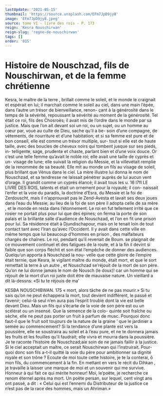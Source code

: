 ```yaml
---
lastUpdate: '2021-05-15'
thumbnail: 'https://source.unsplash.com/EFm7JpD9jy8'
image: 'EFm7JpD9jy8.jpeg'
source: tome VI - livre des rois - P. 173
reign: 'Kesra Nouschirwan'
reign-slug: 'regne-de-nouschirwan'
tags: []
order: '015'
---
```


# Histoire de Nouschzad, fils de Nouschirwan, et de la femme chrétienne

Kesra, le maître de la terre , brillait comme le
soleil, et le monde le craignait et espérait en lui; il
marchait comme le soleil au ciel, dans une main l’épée, dans l’autre un trésor de bienveillance, renon-
çant à la générosité dans le temps de la sévérité,
repoussant la sévérité au moment de la générosité.
Tel était ce roi, fils des Chosroès; il avait mis de
l’ordre dans le monde par sa justice. Mais que l’on
ait devant soi un roi, ou un sujet, ou un homme au
cœur par, voué au culte de Dieu, sache qu’il a be-
soin d’une compagne, de vêtements, de nourriture
et d’une habitation; et si sa femme est pure et de
bon conseil, elle est comme un trésor multiple, sur-
tout si elle est de haute taille, avec des boucles de
cheveux noirs qui tombent jusque sur ses pieds, in-
telligente, sage, prudente et chaste, parlant bien et d’une voix douce. Or c’est une telle femme qu’avait
le noble roi; elle avait une taille de cyprès et un- visage de lune; elle suivait la religion du Messie, et la villevétait remplie de la renommée de sa beauté.
Elle mit au monde un fils au visage de soleil, plus
brillant que Vénus dans le ciel. La mère illustre lui
donna le nom de Nouschzad, et sa tendresse ne laissait pénétrer auprès de lui aucun vent d’orage.
Il grandit comme un cyprès élancé; il avait tous les
u. 16
l7fl LE LIVRE DES ROIS,
talents et était un ornement pour la royauté; il con-
naissait l’enfer et la voie du paradis, la doctrine d’Esra, du Messie et la foi de Zerdouscht, mais il n’approuvait pas le Zend-Avesta et lavait ses deux joues dans l’eau du Messie; au lieu de la foi de son père il adopta celle de sa mère , et le monde en resta dans l’étonnement. Le roi en fut tellement irrité que
ce rosier ne portait plus pour lui que des épines; on
ferma la porte de son palais et la brillante salle d’audience de Nouschzad, et l’on en fit une prison
pour lui. Sa résidence était à Djundischapour, mais on le tenait loin de tout contact tant avec l’lran qu’avec l’Occident. Il y avait dans cette ville en même temps que lui beaucoup d’hommes en prison , des malfaiteurs chargés de chaînes.
Le roi, pendant qu’il revenait de Boum. se
plaignait de ce mouvement continuel et des fatigues
de la route, et à la fin il devint si faible que son
corps fléchit et son état l’empêche de donner des
audiences. Quelqu’un apporta à Nouschzad la nou-
velle que cette gloire de l’empire était ternie, que
Kesra, le vigilant maître du monde, était mort, et
que le sort remettait la terre à un autre , et Nouschzad se’réjouit de la mort de son père. Qu’on
ne lui donne jamais le nom de Nousch (le doux)! car un homme qui se réjouit de la mort d’un roi
juste doit être de mauvaise nature.
Un vieillard a dit là-dessns: «Si tu te réjouis de ma’

KESBA NOUSCHIBWAN. 175 « mort, alors tâche de ne pas mourir.» Si tu sais qu’on
ne peut échappera la mort, tout devient indifférent, le passé et l’avenir; celui-là seul n’en aura pas l’esprit
troublé dont la vie est belle devant Dieu. Mais un fils qui s’écarte de la voie de son père est ou un scélérat ou un insensé. Que la semence de la colo- quinte soit fraîche ou sèche, elle ne peut pas porter un fruit à parfum de musc. Pourquoi donc faut-il que le fruit soit toujours de la nature de la graine ’ que le jardinier a semée au commencement? Si la tendance d’une plante est vers la poussière, elle se soustraira au soleil et à l’eau pure, et ne te donnera jamais les fruits et les fouilles qu’il faudrait; elle
vivra et mourra dans la poussière.
Je te raconte l’histoire de Nouschzad;aie soin de
ne jamais faillir à la justice. Si le ciel acceptait un maître, ce serait Nouschirwan qui l’instruirait. Pour-
quoi donc son fils a-t-il quitté la voie du père pour ambitionner sa dignité royale et son trône ? Ecoute de
moi toute cette histoire, je te la conterai, ô mon fils, du commencement à la fin. En mettant en vers le récit du Dihkan , je travaille à laisser une marque de moi et un souvenir qui me survive. Honneur à qui fait ce qui mérite honneur! Moi, le’poëte, je recherche ce renom éternel après ma mort. Un poète
persan, sur lequel, cent vingt ans ont passé, a dit : « Celui qui est l’ennemi du Distributeur de la justice
ce n’est pas de la race des hommes, mais un Ahriman.»
